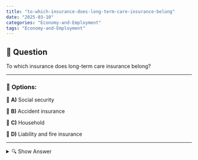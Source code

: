 ```yaml
---
title: "to-which-insurance-does-long-term-care-insurance-belong"
date: "2025-03-10"
categories: "Economy-and-Employment"
tags: "Economy-and-Employment"
---
```


## 📌 **Question**

To which insurance does long-term care insurance belong?



---

### 📝 **Options:**

🔘 **A)** Social security

🔘 **B)** Accident insurance

🔘 **C)** Household

🔘 **D)** Liability and fire insurance

---

<details>
  <summary>🔍 Show Answer</summary>

  <p>
💡  <b>Correct Answer:</b>  a
  </p>
  <p>
    📖<b>Explanation:</b>
    Long-term care insurance is an important pillar of the German social security system. It offers financial support and benefits for people who become dependent on care due to illness or old age. In addition to long-term care insurance, social insurance also includes health, pension and unemployment insurance. In contrast, accident insurance covers accidents at work, household insurance covers the protection of household items, and liability and fire insurance covers damage caused by liability or fire. Understanding these types of insurance helps to make the correct classification.
  </p>
</details>
